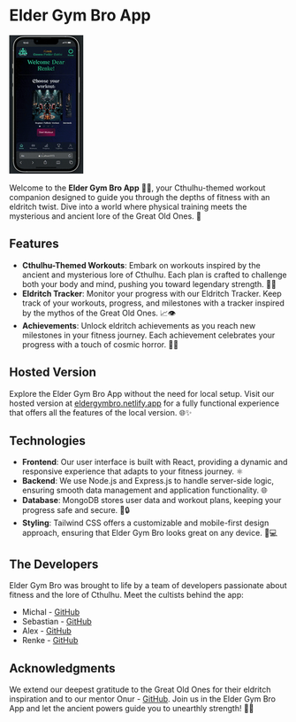 # Elder Gym Bro App

![Demo](./frontend/src/assets/videos/demo.gif)

Welcome to the **Elder Gym Bro App** 💪🔱, your Cthulhu-themed workout companion designed to guide you through the depths of fitness with an eldritch twist. Dive into a world where physical training meets the mysterious and ancient lore of the Great Old Ones. 🐙

## Features

- **Cthulhu-Themed Workouts**: Embark on workouts inspired by the ancient and mysterious lore of Cthulhu. Each plan is crafted to challenge both your body and mind, pushing you toward legendary strength. 📜💀
- **Eldritch Tracker**: Monitor your progress with our Eldritch Tracker. Keep track of your workouts, progress, and milestones with a tracker inspired by the mythos of the Great Old Ones. 📈👁️
- **Achievements**: Unlock eldritch achievements as you reach new milestones in your fitness journey. Each achievement celebrates your progress with a touch of cosmic horror. 🏅👾

## Hosted Version

Explore the Elder Gym Bro App without the need for local setup. Visit our hosted version at [eldergymbro.netlify.app](https://eldergymbro.netlify.app/) for a fully functional experience that offers all the features of the local version. 🌐✨

## Technologies

- **Frontend**: Our user interface is built with React, providing a dynamic and responsive experience that adapts to your fitness journey. ⚛️
- **Backend**: We use Node.js and Express.js to handle server-side logic, ensuring smooth data management and application functionality. 🌐
- **Database**: MongoDB stores user data and workout plans, keeping your progress safe and secure. 💾🔒
- **Styling**: Tailwind CSS offers a customizable and mobile-first design approach, ensuring that Elder Gym Bro looks great on any device. 📱💻

## The Developers

Elder Gym Bro was brought to life by a team of developers passionate about fitness and the lore of Cthulhu. Meet the cultists behind the app:

- Michal - [GitHub](https://github.com/MichalWollny)
- Sebastian - [GitHub](https://github.com/Sebastian-Weber)
- Alex - [GitHub](https://github.com/Aero1004)
- Renke - [GitHub](https://github.com/ReynkeDeVos)

## Acknowledgments

We extend our deepest gratitude to the Great Old Ones for their eldritch inspiration and to our mentor Onur - [GitHub](https://github.com/onureredo). Join us in the Elder Gym Bro App and let the ancient powers guide you to unearthly strength! 🐙💪
